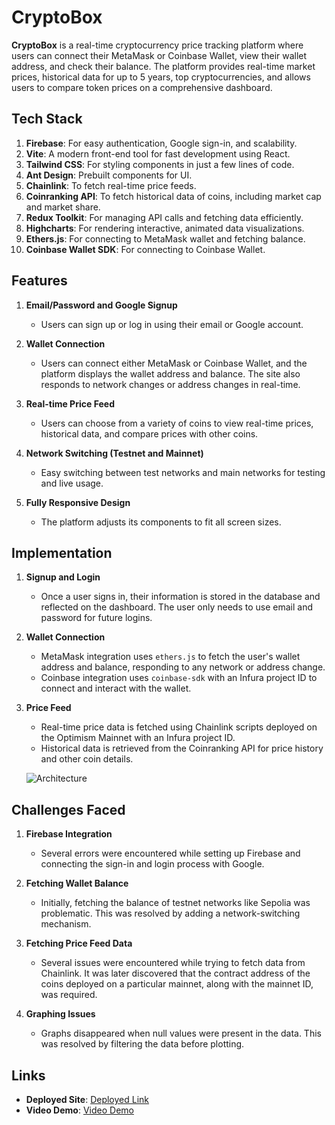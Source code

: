 # CryptoBox

**CryptoBox** is a real-time cryptocurrency price tracking platform where users can connect their MetaMask or Coinbase Wallet, view their wallet address, and check their balance. The platform provides real-time market prices, historical data for up to 5 years, top cryptocurrencies, and allows users to compare token prices on a comprehensive dashboard.

## Tech Stack

1. **Firebase**: For easy authentication, Google sign-in, and scalability.
2. **Vite**: A modern front-end tool for fast development using React.
3. **Tailwind CSS**: For styling components in just a few lines of code.
4. **Ant Design**: Prebuilt components for UI.
5. **Chainlink**: To fetch real-time price feeds.
6. **Coinranking API**: To fetch historical data of coins, including market cap and market share.
7. **Redux Toolkit**: For managing API calls and fetching data efficiently.
8. **Highcharts**: For rendering interactive, animated data visualizations.
9. **Ethers.js**: For connecting to MetaMask wallet and fetching balance.
10. **Coinbase Wallet SDK**: For connecting to Coinbase Wallet.

## Features

1. **Email/Password and Google Signup**
   - Users can sign up or log in using their email or Google account.
   
2. **Wallet Connection**
   - Users can connect either MetaMask or Coinbase Wallet, and the platform displays the wallet address and balance. The site also responds to network changes or address changes in real-time.

3. **Real-time Price Feed**
   - Users can choose from a variety of coins to view real-time prices, historical data, and compare prices with other coins.

4. **Network Switching (Testnet and Mainnet)**
   - Easy switching between test networks and main networks for testing and live usage.

5. **Fully Responsive Design**
   - The platform adjusts its components to fit all screen sizes.

## Implementation

1. **Signup and Login**
   - Once a user signs in, their information is stored in the database and reflected on the dashboard. The user only needs to use email and password for future logins.

2. **Wallet Connection**
   - MetaMask integration uses `ethers.js` to fetch the user's wallet address and balance, responding to any network or address change.
   - Coinbase integration uses `coinbase-sdk` with an Infura project ID to connect and interact with the wallet.

3. **Price Feed**
   - Real-time price data is fetched using Chainlink scripts deployed on the Optimism Mainnet with an Infura project ID.
   - Historical data is retrieved from the Coinranking API for price history and other coin details.
  
   ![Architecture](https://freeimage.host/i/db6YqNV)

## Challenges Faced

1. **Firebase Integration**
   - Several errors were encountered while setting up Firebase and connecting the sign-in and login process with Google.

2. **Fetching Wallet Balance**
   - Initially, fetching the balance of testnet networks like Sepolia was problematic. This was resolved by adding a network-switching mechanism.

3. **Fetching Price Feed Data**
   - Several issues were encountered while trying to fetch data from Chainlink. It was later discovered that the contract address of the coins deployed on a particular mainnet, along with the mainnet ID, was required.

4. **Graphing Issues**
   - Graphs disappeared when null values were present in the data. This was resolved by filtering the data before plotting.

## Links

- **Deployed Site**: [Deployed Link](https://crypto-box01.vercel.app)
- **Video Demo**: [Video Demo](https://drive.google.com/file/d/1H9WBxEY-v_3zMEGdhQeo_A17sjbMlpJq/view?usp=sharing)

